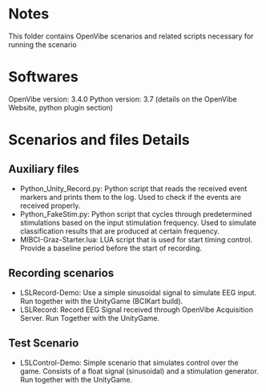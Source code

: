 # Notes

This folder contains OpenVibe scenarios and related scripts necessary for running the scenario

# Softwares

OpenVibe version: 3.4.0
Python version: 3.7 (details on the OpenVibe Website, python plugin section)

# Scenarios and files Details

## Auxiliary files
* Python_Unity_Record.py: Python script that reads the received event markers and prints them to the log. Used to check if the events are received properly.
* Python_FakeStim.py: Python script that cycles through predetermined stimulations based on the input stimulation frequency. Used to simulate classification results that are produced at certain frequency.
* MIBCI-Graz-Starter.lua: LUA script that is used for start timing control. Provide a baseline period before the start of recording.

## Recording scenarios
* LSLRecord-Demo: Use a simple sinusoidal signal to simulate EEG input. Run together with the UnityGame (BCIKart build).
* LSLRecord: Record EEG Signal received through OpenVibe Acquisition Server. Run Together with the UnityGame.

## Test Scenario
* LSLControl-Demo: Simple scenario that simulates control over the game.  Consists of a float signal (sinusoidal) and a stimulation generator. Run together with the UnityGame.
